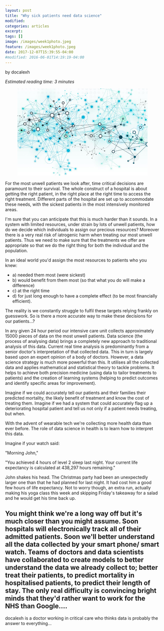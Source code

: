 ```yaml
---
layout: post
title: "Why sick patients need data science"
modified:
categories: articles
excerpt:
tags: []
image: /images/week1photo.jpeg
feature: /images/week1photo.jpeg
date: 2017-12-07T15:39:55-04:00
#modified: 2016-06-01T14:19:19-04:00
---
```



by docalexh

*Estimated reading time: 3 minutes*

<figure>
<img src="/images/week1photo.jpeg" alt="image">
</figure>

For the most unwell patients we look after, time critical decisions are paramount to their survival. The whole construct of a hospital is about getting the right patient, in the right place at the right time to access the right treatment. Different parts of the hospital are set up to accommodate these needs, with the sickest patients in the most intensively monitored areas.

I'm sure that you can anticipate that this is much harder than it sounds. In a system with limited resources, under strain by lots of unwell patients, how do we decide which individuals to assign our precious resources? Moreover there is a very real risk of iatrogenic harm when treating our most unwell patients. Thus we need to make sure that the treatments we offer are appropriate so that we do the right thing for both the individual and the population.

In an ideal world you'd assign the most resources to patients who you knew:
- a) needed them most (were sickest)
- b) would benefit from them most (so that what you do will make a difference)
- c) at the right time
- d) for just long enough to have a complete effect (to be most financially efficient).

The reality is we constantly struggle to fulfil these targets relying frankly on guesswork. So is there a more accurate way to make these decisions for our patients...?

In any given 24 hour period our intensive care unit collects approximately 15000 pieces of data on the most unwell patients. Data science (the process of analysing data) brings a completely new approach to traditional analysis of this data. Current real time analysis is predominantly from a senior doctor's interpretation of that collected data. This in turn is largely based upon an expert opinion of a body of doctors. However, a data science strategy is much more powerful than this. It utilises all the collected data and applies mathematical and statistical theory to tackle problems. It helps to achieve both precision medicine (using data to tailor treatments to patients) and the creation of learning systems (helping to predict outcomes and identify specific areas for improvement).

Imagine if we could accurately tell our patients and their families their predicted mortality, the likely benefit of treatment and know the cost of treating them. Imagine if we had a system that could accurately flag up a deteriorating hospital patient and tell us not only if a patient needs treating, but when.


With the advent of wearable tech we're collecting more health data than ever before. The role of data science in health is to learn how to interpret this data.

Imagine if your watch said:

"Morning John,"

"You achieved 4 hours of level 2 sleep last night. Your current life expectancy is 	calculated at 438,297 hours remaining."

John shakes his head. The Christmas party had been an unexpectedly larger one than that he had planned for last night. It had cost him a good few hours of life expectancy. Not to worry though, an extra run, actually making his yoga class this week and skipping Friday's takeaway for a salad and he would get his time back up.


You might think we're a long way off but it's much closer than you might assume. Soon hospitals will electronically track all of their admitted patients. Soon we'll better understand all the data collected by your smart phone/ smart watch. Teams of doctors and data scientists have collaborated to create models to better understand the data we already collect to; better treat their patients, to predict mortality in hospitalised patients, to predict their length of stay.  The only real difficulty is convincing bright minds that they'd rather want to work for the NHS than Google....
---

docalexh is a doctor working in critical care who thinks data is probably the answer to everything...
